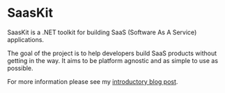 SaasKit
=======

SaasKit is a .NET toolkit for building SaaS (Software As A Service) applications.

The goal of the project is to help developers build SaaS products without getting in the way. It aims to be platform agnostic and as simple to use as possible.

For more information please see my [introductory blog post](http://benfoster.io/blog/saaskit-multi-tenancy-made-easy).

